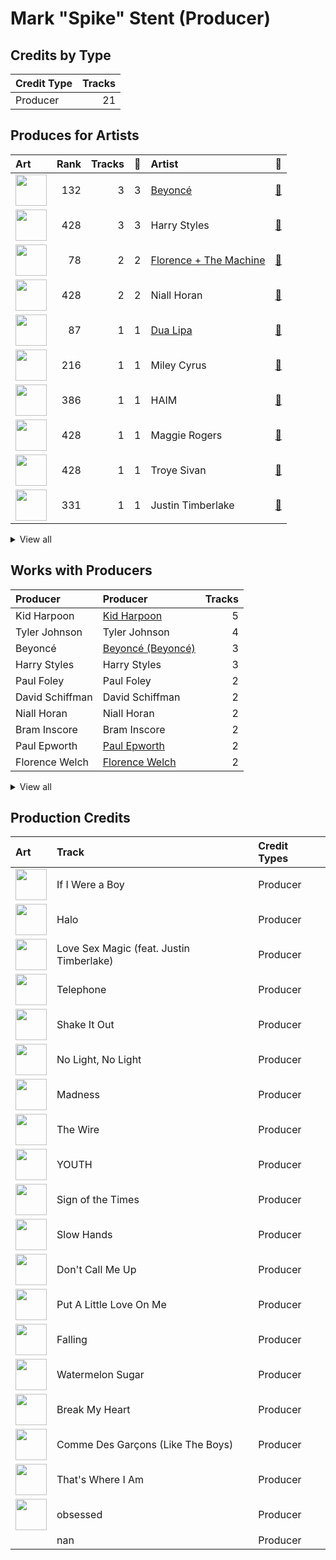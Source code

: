 # Mark "Spike" Stent (Producer)

## Credits by Type

| Credit Type | Tracks |
|:---|---:|
| Producer | 21 |

## Produces for Artists

| Art | Rank | Tracks | 💚 | Artist | 🔗 |
|:---|---:|---:|---:|:---|:---|
| <img src="https://i.scdn.co/image/ab6761610000e5eb247f44069c0bd1781df2f785" alt="" width="50" /> | 132 | 3 | 3 | [Beyoncé](../../artists/beyoncé/overview.md) | [🔗](https://open.spotify.com/artist/6vWDO969PvNqNYHIOW5v0m) |
| <img src="https://i.scdn.co/image/ab6761610000e5ebf7db7c8ede90a019c54590bb" alt="" width="50" /> | 428 | 3 | 3 | Harry Styles | [🔗](https://open.spotify.com/artist/6KImCVD70vtIoJWnq6nGn3) |
| <img src="https://i.scdn.co/image/ab6761610000e5ebe3c37f869b830d1cf1ec829a" alt="" width="50" /> | 78 | 2 | 2 | [Florence + The Machine](../../artists/florence_+_the_machine/overview.md) | [🔗](https://open.spotify.com/artist/1moxjboGR7GNWYIMWsRjgG) |
| <img src="https://i.scdn.co/image/ab6761610000e5ebeccc1cde8e9fdcf1c9289897" alt="" width="50" /> | 428 | 2 | 2 | Niall Horan | [🔗](https://open.spotify.com/artist/1Hsdzj7Dlq2I7tHP7501T4) |
| <img src="https://i.scdn.co/image/ab6761610000e5eb0c68f6c95232e716f0abee8d" alt="" width="50" /> | 87 | 1 | 1 | [Dua Lipa](../../artists/dua_lipa/overview.md) | [🔗](https://open.spotify.com/artist/6M2wZ9GZgrQXHCFfjv46we) |
| <img src="https://i.scdn.co/image/ab6761610000e5ebb4ba86c361191d48cbeb4b32" alt="" width="50" /> | 216 | 1 | 1 | Miley Cyrus | [🔗](https://open.spotify.com/artist/5YGY8feqx7naU7z4HrwZM6) |
| <img src="https://i.scdn.co/image/ab6761610000e5eba688abfbbed1037befa47232" alt="" width="50" /> | 386 | 1 | 1 | HAIM | [🔗](https://open.spotify.com/artist/4Ui2kfOqGujY81UcPrb5KE) |
| <img src="https://i.scdn.co/image/ab6761610000e5eb621d7cddc0d2fa4d94ed1c1e" alt="" width="50" /> | 428 | 1 | 1 | Maggie Rogers | [🔗](https://open.spotify.com/artist/4NZvixzsSefsNiIqXn0NDe) |
| <img src="https://i.scdn.co/image/ab6761610000e5eb26e8cb3ff6fc7744b312811b" alt="" width="50" /> | 428 | 1 | 1 | Troye Sivan | [🔗](https://open.spotify.com/artist/3WGpXCj9YhhfX11TToZcXP) |
| <img src="https://i.scdn.co/image/ab6761610000e5eb7a5cfe2597665a3d160e805e" alt="" width="50" /> | 331 | 1 | 1 | Justin Timberlake | [🔗](https://open.spotify.com/artist/31TPClRtHm23RisEBtV3X7) |


<details>
<summary>View all</summary>

| Art | Rank | Tracks | 💚 | Artist | 🔗 |
|:---|---:|---:|---:|:---|:---|
| <img src="https://i.scdn.co/image/ab6761610000e5eb7aba0bf3576fe56c2b367c83" alt="" width="50" /> | 74 | 1 | 1 | Ciara | [🔗](https://open.spotify.com/artist/2NdeV5rLm47xAvogXrYhJX) |
| <img src="https://i.scdn.co/image/ab6761610000e5eb8cb645e0a77bf015feda7fb9" alt="" width="50" /> | 428 | 1 | 1 | Rina Sawayama | [🔗](https://open.spotify.com/artist/2KEqzdPS7M5YwGmiuPTdr5) |
| <img src="https://i.scdn.co/image/ab6761610000e5ebe03a98785f3658f0b6461ec4" alt="" width="50" /> | 289 | 1 | 1 | [Olivia Rodrigo](../../artists/olivia_rodrigo/overview.md) | [🔗](https://open.spotify.com/artist/1McMsnEElThX1knmY4oliG) |
| <img src="https://i.scdn.co/image/ab6761610000e5ebc5c0e1d109d8a876076187f1" alt="" width="50" /> | 428 | 1 | 1 | Mabel | [🔗](https://open.spotify.com/artist/1MIVXf74SZHmTIp4V4paH4) |
| <img src="https://i.scdn.co/image/ab6761610000e5eb515dea0684e8e716852e24e0" alt="" width="50" /> | 126 | 1 | 1 | [Lady Gaga](../../artists/lady_gaga/overview.md) | [🔗](https://open.spotify.com/artist/1HY2Jd0NmPuamShAr6KMms) |
| <img src="https://i.scdn.co/image/ab6761610000e5eb0accbbe13e1aa147dd27671c" alt="" width="50" /> | 326 | 1 | 1 | Muse | [🔗](https://open.spotify.com/artist/12Chz98pHFMPJEknJQMWvI) |

</details>


## Works with Producers

| Producer | Producer | Tracks |
|:---|:---|---:|
| Kid Harpoon | [Kid Harpoon](../kid_harpoon/overview.md) | 5 |
| Tyler Johnson | Tyler Johnson | 4 |
| Beyoncé | [Beyoncé (Beyoncé)](../beyoncé_(beyoncé)/overview.md) | 3 |
| Harry Styles | Harry Styles | 3 |
| Paul Foley | Paul Foley | 2 |
| David Schiffman | David Schiffman | 2 |
| Niall Horan | Niall Horan | 2 |
| Bram Inscore | Bram Inscore | 2 |
| Paul Epworth | [Paul Epworth](../paul_epworth/overview.md) | 2 |
| Florence Welch | [Florence Welch](../florence_welch/overview.md) | 2 |


<details>
<summary>View all</summary>

| Producer | Producer | Tracks |
|:---|:---|---:|
| Jim Caruana | Jim Caruana | 2 |
| Mitch Rowland | Mitch Rowland | 2 |
| Mark "Top" Rankin | Mark "Top" Rankin | 2 |
| Sammy Witte | Sammy Witte | 2 |
| Jordan Johnson | Jordan Johnson | 1 |
| Steve Mac | Steve Mac | 1 |
| Este Haim | Este Haim | 1 |
| Nicole Morier | Nicole Morier | 1 |
| Julian Bunetta | Julian Bunetta | 1 |
| Bullion | Bullion | 1 |
| Tommaso Colliva | Tommaso Colliva | 1 |
| Muse | Muse | 1 |
| Andrew Farriss | Andrew Farriss | 1 |
| Lazonate Franklin | Lazonate Franklin | 1 |
| Jeff Bhasker | Jeff Bhasker | 1 |
| Hisashi Mizoguchi | Hisashi Mizoguchi | 1 |
| Michael Hutchence | Michael Hutchence | 1 |
| Robin Tadross | Robin Tadross | 1 |
| RuthAnne | RuthAnne | 1 |
| Alex Salibian | Alex Salibian | 1 |
| Alexander Izquierdo | Alexander Izquierdo | 1 |
| AfterHrs | AfterHrs | 1 |
| Jia Lih | Jia Lih | 1 |
| Jeremy Hatcher | Jeremy Hatcher | 1 |
| Troye Sivan | Troye Sivan | 1 |
| Danielle Haim | Danielle Haim | 1 |
| Maggie Rogers | Maggie Rogers | 1 |
| BC Jean | BC Jean | 1 |
| Jamie Scott | Jamie Scott | 1 |
| SLUMS | SLUMS | 1 |
| Toby Gad | Toby Gad | 1 |
| E. Kidd Bogart | E. Kidd Bogart | 1 |
| KAMILLE | KAMILLE | 1 |
| Miley Cyrus | Miley Cyrus | 1 |
| Isabella Summers | Isabella Summers | 1 |
| Daniel Nigro | [Daniel Nigro](../daniel_nigro/overview.md) | 1 |
| Andrew Watt | Andrew Watt | 1 |
| Allie X | Allie X | 1 |
| Stefan Johnson | Stefan Johnson | 1 |
| Eric Greedy | Eric Greedy | 1 |
| Alana Haim | Alana Haim | 1 |
| Mabel | Mabel | 1 |
| Gregory Hein | Gregory Hein | 1 |
| Paul LaMalfa | Paul LaMalfa | 1 |
| Nick Rowe | Nick Rowe | 1 |
| Chris Laws | Chris Laws | 1 |
| Mike Needle | Mike Needle | 1 |
| Daniel Pursey | Daniel Pursey | 1 |
| The Y's | The Y's | 1 |
| Nick Lobel | Nick Lobel | 1 |
| Ryan Tedder | [Ryan Tedder](../ryan_tedder/overview.md) | 1 |
| Leland | Leland | 1 |
| LaShawn Daniels | LaShawn Daniels | 1 |
| The Monsters & Strangerz | The Monsters & Strangerz | 1 |
| Ali Tamposi | Ali Tamposi | 1 |
| Brian Rajaratnam | Brian Rajaratnam | 1 |
| Mike "Handz" Donaldson | Mike "Handz" Donaldson | 1 |
| Sally Herbert | Sally Herbert | 1 |
| Dave Emery | Dave Emery | 1 |
| John Ryan | John Ryan | 1 |
| Matt Bellamy | Matt Bellamy | 1 |
| Tobias Jesso Jr. | Tobias Jesso Jr. | 1 |
| Ryan Linvill | Ryan Linvill | 1 |
| Michael Pollack | Michael Pollack | 1 |
| Adrian Bushby | Adrian Bushby | 1 |
| Dua Lipa | Dua Lipa | 1 |
| Mike Elizondo | Mike Elizondo | 1 |
| Olivia Rodrigo | Olivia Rodrigo | 1 |
| Lady Gaga | [Lady Gaga](../lady_gaga/overview.md) | 1 |
| Alex Hope | Alex Hope | 1 |
| Rodney Jerkins | Rodney Jerkins | 1 |
| Justin Timberlake | Justin Timberlake | 1 |
| Ryan Nasci | Ryan Nasci | 1 |
| Ariel Rechtshaid | Ariel Rechtshaid | 1 |
| St. Vincent | St. Vincent | 1 |
| Rina Sawayama | Rina Sawayama | 1 |
| James Fauntleroy | James Fauntleroy | 1 |
| Daniel Bryer | Daniel Bryer | 1 |

</details>


## Production Credits

| Art | Track | Credit Types |
|:---|:---|:---|
| <img src="https://i.scdn.co/image/ab67616d0000b273e13de7b8662b085b0885ffef" alt="" width="50" /> | If I Were a Boy | Producer |
| <img src="https://i.scdn.co/image/ab67616d0000b273e13de7b8662b085b0885ffef" alt="" width="50" /> | Halo | Producer |
| <img src="https://i.scdn.co/image/ab67616d0000b2737fbdcafad432ea5d248788bf" alt="" width="50" /> | Love Sex Magic (feat. Justin Timberlake) | Producer |
| <img src="https://i.scdn.co/image/ab67616d0000b2735c9890c0456a3719eeecd8aa" alt="" width="50" /> | Telephone | Producer |
| <img src="https://i.scdn.co/image/ab67616d0000b273527d94ecf554774fc313bf48" alt="" width="50" /> | Shake It Out | Producer |
| <img src="https://i.scdn.co/image/ab67616d0000b273527d94ecf554774fc313bf48" alt="" width="50" /> | No Light, No Light | Producer |
| <img src="https://i.scdn.co/image/ab67616d0000b273fc192c54d1823a04ffb6c8c9" alt="" width="50" /> | Madness | Producer |
| <img src="https://i.scdn.co/image/ab67616d0000b2732fa478d357cac0fd0407643f" alt="" width="50" /> | The Wire | Producer |
| <img src="https://i.scdn.co/image/ab67616d0000b2731a104e8630a97b573201f655" alt="" width="50" /> | YOUTH | Producer |
| <img src="https://i.scdn.co/image/ab67616d0000b2736c619c39c853f8b1d67b7859" alt="" width="50" /> | Sign of the Times | Producer |
| <img src="https://i.scdn.co/image/ab67616d0000b2735bac234d5511248b248caf36" alt="" width="50" /> | Slow Hands | Producer |
| <img src="https://i.scdn.co/image/ab67616d0000b273fb4278cf3d557dc89ca80ad5" alt="" width="50" /> | Don't Call Me Up | Producer |
| <img src="https://i.scdn.co/image/ab67616d0000b2731bd04431e42ed2105ea3534a" alt="" width="50" /> | Put A Little Love On Me | Producer |
| <img src="https://i.scdn.co/image/ab67616d0000b27377fdcfda6535601aff081b6a" alt="" width="50" /> | Falling | Producer |
| <img src="https://i.scdn.co/image/ab67616d0000b27377fdcfda6535601aff081b6a" alt="" width="50" /> | Watermelon Sugar | Producer |
| <img src="https://i.scdn.co/image/ab67616d0000b2732172b607853fa89cefa2beb4" alt="" width="50" /> | Break My Heart | Producer |
| <img src="https://i.scdn.co/image/ab67616d0000b2735b131d745dafd8666254fe96" alt="" width="50" /> | Comme Des Garçons (Like The Boys) | Producer |
| <img src="https://i.scdn.co/image/ab67616d0000b2730fdfb62956211c999c39a5a3" alt="" width="50" /> | That's Where I Am | Producer |
| <img src="https://i.scdn.co/image/ab67616d0000b2734063d624ebf8ff67bc3701ee" alt="" width="50" /> | obsessed | Producer |
| | nan | Producer |